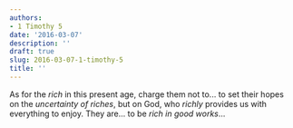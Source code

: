 ```yaml
---
authors:
- 1 Timothy 5
date: '2016-03-07'
description: ''
draft: true
slug: 2016-03-07-1-timothy-5
title: ''
---
```

As for the *rich* in this present age, charge them not to... to set their hopes on the *uncertainty of riches*, but on God, who *richly* provides us with everything to enjoy. They are... to be *rich in good works*...



